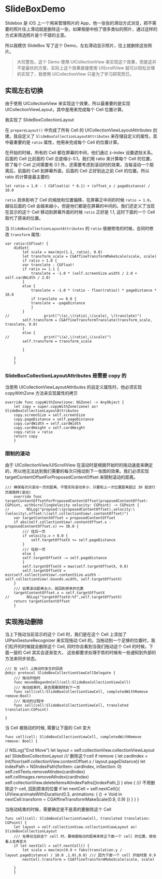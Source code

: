 # SlideBoxDemo

Slidebox 是 iOS 上一个用来管理照片的 App，他一张张的滑动方式浏览，把不需要的照片往上滑动就是删除这一张，如果相册中拍了很多类似的照片，通过这样的方式来筛选照片是个不错的主意。

所以我模仿 SlideBox 写了这个 Demo，左右滑动显示照片，往上就删除这张照片。

> 大坑警告。这个 Demo 使用 UICollectionView 来实现这个效果，但是这并不是最优的方案，实际上这个效果直接使用 UIScrollView 就可以轻松合理的实现了，我使用 UICollectionView 只是为了学习研究而已。

## 实现左右切换

由于使用 UICollectionView 来实现这个效果，所以最重要的是实现 UICollectionViewLayout，其中是用来完成每个 Cell 位置计算。

我实现了 SlideBoxCollectionLayout

在 `prepareLayout()` 中完成了所有 Cell 的 UICollectionViewLayoutAttributes 创建。我自定义了 `SlideBoxCollectionLayoutAttributes` 来存储自定义的属性，其中最重要的是 `ratio` 属性，他用来完成每个 Cell 的位置计算。

在开始的时候，所有的 Cell 都在屏幕的中间，他们通过 z-index 设置遮挡关系。后面的 Cell 比前面的 Cell 总是缩小 0.1。我们用 ratio 来计算每个 Cell 的位置，除了每个 Cell 之间需要有 0.1 外，还需要考虑到滚动时的效果，当每滚动一个距离后，前面的 Cell 到屏幕外面，后面的 Cell 正好到达之前 Cell 的位置。所以 ratio 的计算是最主要的:

	let ratio = 1.0 - ( CGFloat(a) * 0.1) + (offset_x / pageDistance) / 10.0

`ratio` 具体影响了 Cell 的缩放和位置偏移，在屏幕正中间的时候 `ratio = 1.0`，越往后面的 Cell 会越来越小，但是他们都是在屏幕的中间的。我们还定义了当现在显示的这个 Cell 移动到屏幕外面的时候 `ratio` 正好是 1.1, 这时下面的一个 Cell 取代了原来的位置。

当 `SlideBoxCollectionLayoutAttributes` 的 `ratio` 值被修改的时候，会同时修改 `transform` 属性:

	var ratio:CGFloat! {
		didSet{
		    let scale = max(min(1.1, ratio), 0.0)
		    let transform_scale = CGAffineTransformMakeScale(scale, scale)
		    if ratio > 1.0 {
			var translate : CGFloat!
			if ratio >= 1.1 {
			    translate = -1.0 * (self.screenSize.width / 2.0 + self.cardWidth / 2.0)
			}
			else {
			    translate = -1.0 * (ratio - floor(ratio)) * pageDistance * 10.0
			    if translate == 0.0 {
				translate = -pageDistance
			    }
			}
	//                print("\(a),\(ratio),\(scale), \(translate)")
			self.transform = CGAffineTransformTranslate(transform_scale, translate, 0.0)
		    }
		    else {
	//                print("\(a),\(ratio),\(scale)")
			self.transform = transform_scale
			
		    }
		    
		}
	    }

### SlideBoxCollectionLayoutAttributes 是需要 copy 的

当使用 UICollectionViewLayoutAttributes 的自定义属性时，他必须实现 copyWithZone 方法来实现属性的拷贝

	override func copyWithZone(zone: NSZone) -> AnyObject {
		let copy = super.copyWithZone(zone) as! SlideBoxCollectionLayoutAttributes
		copy.screenSize = self.screenSize
		copy.pageDistance = self.pageDistance
		copy.cardWidth = self.cardWidth
		copy.cardHeight = self.cardHeight
		copy.ratio = ratio
		return copy
	    }

### 限制的滚动

由于 UICollectionView/UIScrollView 在滚动时是根据开始时的拖动速度来确定的，所以他无法达到我们需要的每次只拖动到下一张图的效果。我们必须实现 targetContentOffsetForProposedContentOffset 来限制滚动的距离。

	/// 确保每次只滚动一页的距离，不管实际滚动多少，只要和上一次位置距离超过 30 就进行页面跳转(滚动)
	    override func targetContentOffsetForProposedContentOffset(proposedContentOffset: CGPoint, withScrollingVelocity velocity: CGPoint) -> CGPoint {
	//        NSLog("propsed:\(proposedContentOffset),velocity:\(velocity),offset:\(self.collectionView!.contentOffset)")
		var targetContentOffset = proposedContentOffset
		if abs(self.collectionView!.contentOffset.x - proposedContentOffset.x) >= 30.0 {
		    /// 往后一页
		    if velocity.x > 0.0 {
			    self.targetOffsetX += self.pageDistance
		    }
		    /// 往前一页
		    else {
			self.targetOffsetX -= self.pageDistance
		    }
		    self.targetOffsetX = max(self.targetOffsetX, 0.0)
		    self.targetOffsetX = min(self.collectionView!.contentSize.width - self.collectionView!.bounds.width, self.targetOffsetX)
		}
		/// 如果滚动距离太小，就回到原来的位置
		targetContentOffset.x = self.targetOffsetX
	//        NSLog("targetOffsetX:%f",self.targetOffsetX)
		return targetContentOffset
	    }


## 实现拖动删除

当上下拖动当前显示的这个 Cell 时，我们是在这个 Cell 上添加了 UIPanGestureRecognizer 来实现拖动 Cell 的。当拖动到一个足够的位置时，我们松开的时候就会删除这个 Cell, 同时你会看到当我们拖动这个 Cell 的时候，下面一层的 Cell 其实会逐渐变大， 这些都要求处理手势的时候有一些通知到外部的方法来同步状态。

	/// 在 cell 上拖动时发生的回调
	@objc protocol SlideBoxCollectionViewCellDelegate {
	    /// 拖动开始时
	    func movedBeganOnCell(cell:SlideBoxCollectionViewCell)
	    /// 拖动结束时，是否需要跳转到下一页
	    func cell(cell:SlideBoxCollectionViewCell, completedWithRemove remove:Bool)
	    /// 拖动的过程中
	    func cell(cell:SlideBoxCollectionViewCell, translated translation:CGPoint)
	    
	}


当 Cell 被拖动的时候, 需要让下面的 Cell 变大

	func cell(cell: SlideBoxCollectionViewCell, completedWithRemove remove: Bool) {
//        NSLog("End Move")
		let layout = self.collectionView.collectionViewLayout as! SlideBoxCollectionLayout
		/// 删除这个cell
		if remove {
		    let cardIndex = Int(floor(self.collectionView.contentOffset.x / layout.pageDistance))
		    let indexPath = NSIndexPath(forItem: cardIndex, inSection: 0)
		    self.cellTexts.removeAtIndex(cardIndex)
		    self.cellImages.removeAtIndex(cardIndex)
		    self.collectionView.deleteItemsAtIndexPaths([indexPath,])
		}
		else { /// 不用删除这个 cell, 回到原来的位置
		    if let nextCell = self.nextCell(){
			UIView.animateWithDuration(0.3, animations: { () -> Void in
			    nextCell.transform = CGAffineTransformMakeScale(0.9, 0.9)
			})
		    }
		}
	    }

当拖动结束的时候，需要确定是不是真的要删除这个 Cell

	func cell(cell: SlideBoxCollectionViewCell, translated translation: CGPoint) {
		let layout = self.collectionView.collectionViewLayout as! SlideBoxCollectionLayout
		/// 在移动当前这个 cell 时，要根据拖动的距离来修正下面一个 cell 的位置，使他看上去再变大
		if let nextCell = self.nextCell() {
		    let scale = max(min(0.9 + fabs(translation.y / layout.pageDistance) / 10.0 ,1.0),0.0) /// 因为下面一个 cell 开始时是 0.9
		    nextCell.transform = CGAffineTransformMakeScale(scale, scale)
		    
		}
	    }
